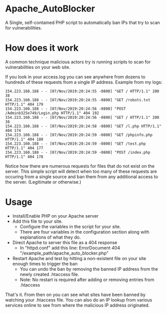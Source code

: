 # Apache_AutoBlocker
 A Single, self-contained PHP script to automatically ban IPs that try to scan for vulnerabilities. 

# How does it work
 A common technique malicious actors try is running scripts to scan for vulnerabilities on your web site.
 
 If you look in your access.log you can see anywhere from dozens to hundreds of these requests from a single IP address.
 Example from my logs:
 ```
154.223.160.188 - - [07/Nov/2019:20:24:55 -0800] "GET / HTTP/1.1" 200 38
154.223.160.188 - - [07/Nov/2019:20:24:55 -0800] "GET /robots.txt HTTP/1.1" 404 179
154.223.160.188 - - [07/Nov/2019:20:24:56 -0800] "POST /Adminb325e749/Login.php HTTP/1.1" 404 192
154.223.160.188 - - [07/Nov/2019:20:24:56 -0800] "GET / HTTP/1.1" 200 38
154.223.160.188 - - [07/Nov/2019:20:24:58 -0800] "GET /l.php HTTP/1.1" 404 174
154.223.160.188 - - [07/Nov/2019:20:24:59 -0800] "GET /phpinfo.php HTTP/1.1" 404 180
154.223.160.188 - - [07/Nov/2019:20:24:59 -0800] "GET /test.php HTTP/1.1" 404 177
154.223.160.188 - - [07/Nov/2019:20:24:59 -0800] "POST /index.php HTTP/1.1" 404 178
```

Notice how there are numerous requests for files that do not exist on the server. This simple script will detect when too many of these requests are occuring from a single source and ban them from any additional access to the server. (Legitimate or otherwise.)

# Usage
  * Install/Enable PHP on your Apache server
  * Add this file to your site.
     * Configure the variables in the script for your site.
     * There are four variables in the configuration section along with explanations of what they do.
  * Direct Apache to server this file as a 404 response
     * In "httpd.conf" add this line: ErrorDocument 404 "/example_path/apache_auto_blocker.php"
  * Restart Apache and test by hitting a non-existent file on your site enough times to trigger the ban
     * You can undo the ban by removing the banned IP address from the newly created .htaccess file.
     * Note: No restart is required after adding or removing entries from .htaccess
     
That's it. From then on you can see what sites have been banned by watching your .htaccess file. You can also do an IP lookup from various services online to see from where the malicious IP address originated.

